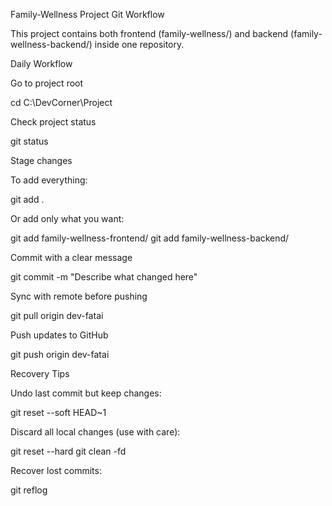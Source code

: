 Family-Wellness Project Git Workflow

This project contains both frontend (family-wellness/) and backend (family-wellness-backend/) inside one repository.

Daily Workflow

Go to project root

cd C:\DevCorner\Project


Check project status

git status


Stage changes

To add everything:

git add .


Or add only what you want:

git add family-wellness-frontend/
git add family-wellness-backend/


Commit with a clear message

git commit -m "Describe what changed here"


Sync with remote before pushing

git pull origin dev-fatai


Push updates to GitHub

git push origin dev-fatai

Recovery Tips

Undo last commit but keep changes:

git reset --soft HEAD~1


Discard all local changes (use with care):

git reset --hard
git clean -fd


Recover lost commits:

git reflog
